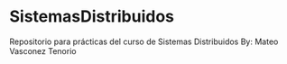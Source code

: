 # SistemasDistribuidos
Repositorio para prácticas del curso de Sistemas Distribuidos By: Mateo Vasconez Tenorio
